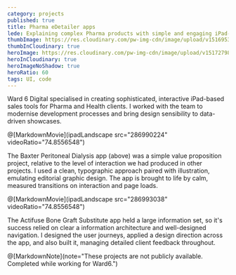 ```yaml
---
category: projects
published: true
title: Pharma eDetailer apps
lede: Explaining complex Pharma products with simple and engaging iPad-based stories.
thumbImage: https://res.cloudinary.com/pw-img-cdn/image/upload/v1516953095/okok/thumb-actifuse.jpg
thumbInCloudinary: true
heroImage: https://res.cloudinary.com/pw-img-cdn/image/upload/v1517279800/okok/pharmaceutical-edetailers-hero-1.png
heroInCloudinary: true
heroImageNoShadow: true
heroRatio: 60
tags: UI, code
---
```


Ward 6 Digital specialised in creating sophisticated, interactive iPad-based sales tools for Pharma and Health clients. I worked with the team to modernise development processes and bring design sensibility to data-driven showcases.

@[MarkdownMovie](ipadLandscape src="286990224" videoRatio="74.8556548")

The Baxter Peritoneal Dialysis app (above) was a simple value proposition project, relative to the level of interaction we had produced in other projects. I used a clean, typographic approach paired with illustration, emulating editorial graphic design. The app is brought to life by calm, measured transitions on interaction and page loads.

@[MarkdownMovie](ipadLandscape src="286993038" videoRatio="74.8556548")

The Actifuse Bone Graft Substitute app held a large information set, so it's success relied on clear a information architecture and well-designed navigation. I designed the user journeys, applied a design direction across the app, and also built it, managing detailed client feedback throughout.

<!-- @[MarkdownNote](note="These projects are not publicly available. Completed in collaboration with Grant Foster, Jason Armstrong, Jonathan Palasty, Cynthia Sánchez García and Antonio de Perio while working for Ward6.") -->

@[MarkdownNote](note="These projects are not publicly available. Completed while working for Ward6.")
